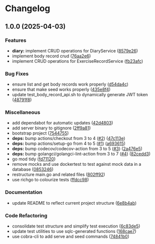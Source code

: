# Changelog

## 1.0.0 (2025-04-03)


### Features

* **diary:** implement CRUD operations for DiaryService ([8579e26](https://github.com/atreya2011/health-management-api/commit/8579e267694ce0968efd13f30d626230875da00a))
* implement body record crud ([76aa2e6](https://github.com/atreya2011/health-management-api/commit/76aa2e63f633532fd33393c6334be6034a783d10))
* implement CRUD operations for ExerciseRecordService ([fb23afc](https://github.com/atreya2011/health-management-api/commit/fb23afc5b3c1ca89eb5546d504058be6022b040d))


### Bug Fixes

* ensure list and get body records work properly ([d54da4c](https://github.com/atreya2011/health-management-api/commit/d54da4c044b04c5d81233feac09bade30dc2d07c))
* ensure that make seed works properly ([435e8f4](https://github.com/atreya2011/health-management-api/commit/435e8f43d6013af0b484cd748e417e8f748f4d79))
* update test_body_record_api.sh to dynamically generate JWT token ([48791f8](https://github.com/atreya2011/health-management-api/commit/48791f8cbe8545d0ea5c91f9ee43783fb75140e8))


### Miscellaneous

* add dependabot for automatic updates ([42d4803](https://github.com/atreya2011/health-management-api/commit/42d48038a1a4ff88ee5a0a8576f8710cc289d745))
* add server binary to gitignore ([2ff9a81](https://github.com/atreya2011/health-management-api/commit/2ff9a81d312d1c82b95803dd1d542fc7e45636f5))
* bootstrap project ([7544755](https://github.com/atreya2011/health-management-api/commit/7544755f0910823a9bd30ae92d312227d141e9f0))
* **deps:** bump actions/checkout from 3 to 4 ([#2](https://github.com/atreya2011/health-management-api/issues/2)) ([47c113e](https://github.com/atreya2011/health-management-api/commit/47c113e94ea53f62121fd6dc27e92966ee525a01))
* **deps:** bump actions/setup-go from 4 to 5 ([#1](https://github.com/atreya2011/health-management-api/issues/1)) ([a693615](https://github.com/atreya2011/health-management-api/commit/a69361559d94331194392057ef39487fff5e5b7a))
* **deps:** bump codecov/codecov-action from 3 to 5 ([#3](https://github.com/atreya2011/health-management-api/issues/3)) ([2a476e5](https://github.com/atreya2011/health-management-api/commit/2a476e5a403e30d74986f17a7783da2f81cd0499))
* **deps:** bump golangci/golangci-lint-action from 3 to 7 ([#4](https://github.com/atreya2011/health-management-api/issues/4)) ([82cedd3](https://github.com/atreya2011/health-management-api/commit/82cedd3d1d0784cce08d48bbf2bf893c019fb5a6))
* go mod tidy ([fd71120](https://github.com/atreya2011/health-management-api/commit/fd71120203c879c4092b28e2dea158ef8ee8f719))
* remove mocks and use dockertest to test against mock data in a database ([0853246](https://github.com/atreya2011/health-management-api/commit/0853246f8f0c5c0340990de739d16627169c3f16))
* restructure main.go and related files ([802ff92](https://github.com/atreya2011/health-management-api/commit/802ff921e5efae74ca713abb01a913d812b91286))
* use richgo to colourize tests ([ffdcc98](https://github.com/atreya2011/health-management-api/commit/ffdcc98c50f60f34cf17e70048eb4cae18983b1e))


### Documentation

* update README to reflect current project structure ([6e8b4ab](https://github.com/atreya2011/health-management-api/commit/6e8b4abe80b66cc6fe3dfbb6f4f1d40445a01154))


### Code Refactoring

* consolidate test structure and simplify test execution ([6c83de5](https://github.com/atreya2011/health-management-api/commit/6c83de5d51a62f47859b2bbdd8d8c4ce37741a59))
* update test utilities to use sqlc-generated functions ([168cae7](https://github.com/atreya2011/health-management-api/commit/168cae7ab92e686bb11f7a4886dc15af730ec430))
* use cobra-cli to add serve and seed commands ([74841b0](https://github.com/atreya2011/health-management-api/commit/74841b0b2d1febd1322414670c9c799f0d152883))
